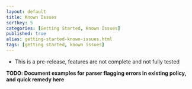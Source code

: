 ```yaml
---
layout: default
title: Known Issues
sortkey: 5
categories: [Getting Started, Known Issues]
published: true
alias: getting-started-known-issues.html
tags: [getting started, known issues]
---
```


<!--- 
TODO: move down when no longer a pre-release -->

* This is a pre-release, features are not complete and not fully tested

**TODO: Document examples for parser flagging errors in existing policy, and 
quick remedy here**
